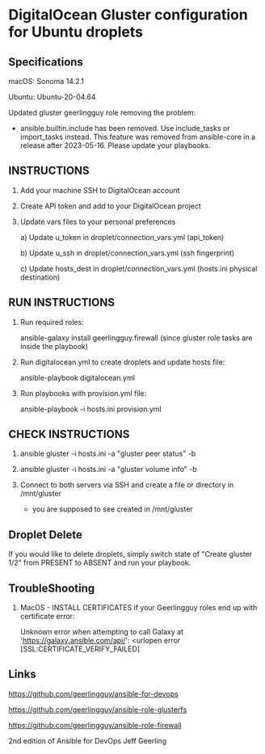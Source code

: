 # DigitalOcean Gluster configuration for Ubuntu droplets

## Specifications

macOS: Sonoma 14.2.1

Ubuntu: Ubuntu-20-04.64

Updated gluster geerlingguy role removing the problem:

- ansible.builtin.include has been removed. Use include_tasks or import_tasks instead. This feature was removed from ansible-core in a release after 2023-05-16. Please update your playbooks.

## INSTRUCTIONS

1. Add your machine SSH to DigitalOcean account

2. Create API token and add to your DigitalOcean project

3. Update vars files to your personal preferences

   a) Update u_token in droplet/connection_vars.yml (api_token)
   
   b) Update u_ssh in droplet/connection_vars.yml (ssh fingerprint)

   c) Update hosts_dest in droplet/connection_vars.yml (hosts.ini physical destination)


## RUN INSTRUCTIONS

1. Run required roles:

      ansible-galaxy install geerlingguy.firewall (since gluster role tasks are inside the playbook)
   
2. Run digitalocean.yml to create droplets and update hosts file:

      ansible-playbook digitalocean.yml

3. Run playbooks with provision.yml file:

      ansible-playbook -i hosts.ini provision.yml


## CHECK INSTRUCTIONS

1. ansible gluster -i hosts.ini -a "gluster peer status" -b

2. ansible gluster -i hosts.ini -a "gluster volume info" -b
  
3. Connect to both servers via SSH and create a file or directory in /mnt/gluster
     - you are supposed to see created in /mnt/gluster


## Droplet Delete

   If you would like to delete droplets, simply switch state of "Create gluster 1/2" from PRESENT to ABSENT and run your playbook.

## TroubleShooting

1. MacOS - INSTALL CERTIFICATES if your Geerlingguy roles end up with certificate error:
   
    Unknown error when attempting to call Galaxy at 'https://galaxy.ansible.com/api/': <urlopen error [SSL:CERTIFICATE_VERIFY_FAILED]

## Links 

  https://github.com/geerlingguy/ansible-for-devops

  https://github.com/geerlingguy/ansible-role-glusterfs

  https://github.com/geerlingguy/ansible-role-firewall

  2nd edition of Ansible for DevOps Jeff Geerling
